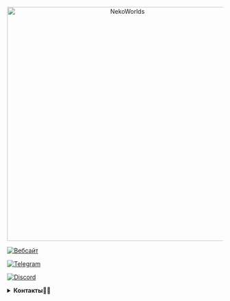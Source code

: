 <div align="center">
	<p>
		<a href="https://nekocorp.gq"><img src="https://i.ibb.co/BzV3rmv/2.png" width="546" alt="NekoWorlds" /></a>
	<p>
</div>

[![Вебсайт](https://user-images.githubusercontent.com/36849286/161177978-328d6364-c28a-4e91-a9a6-cb16fafe464d.svg)](https://nekocorp.gq/)

[![Telegram](https://user-images.githubusercontent.com/36849286/161178042-5b9c0375-ea76-4a8e-a6fc-4bda5c971e7c.svg)](https://nekocorp.gq/tg)

[![Discord](https://user-images.githubusercontent.com/36849286/161178019-9b1c4d81-f566-40e6-a166-739b7cf6b298.svg)](https://nekocorp.gq/ds)

<details>
<summary><b>Контакты💫💤</b></summary>

![Wesleezz69](https://i.ibb.co/0r7LdFY/My-project-1.png) - **Wesleezz69** <br>
[Telegram](https://t.me/wesleezz)
	
![Klore](https://i.ibb.co/8MnpdRR/My-project.png) - **Klore** <br>
[Telegram](https://t.me/newdlez)
</details>

<!--- Ссылки Взято с [Pepeland](https://github.com/pepelandnet/.github/blob/main/profile/readme.md) ---!>
